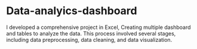# Data-analyics-dashboard
I developed a comprehensive project in Excel, Creating multiple dashboard and tables to analyze the data. This process involved several stages, including data preprocessing, data cleaning, and data visualization.
